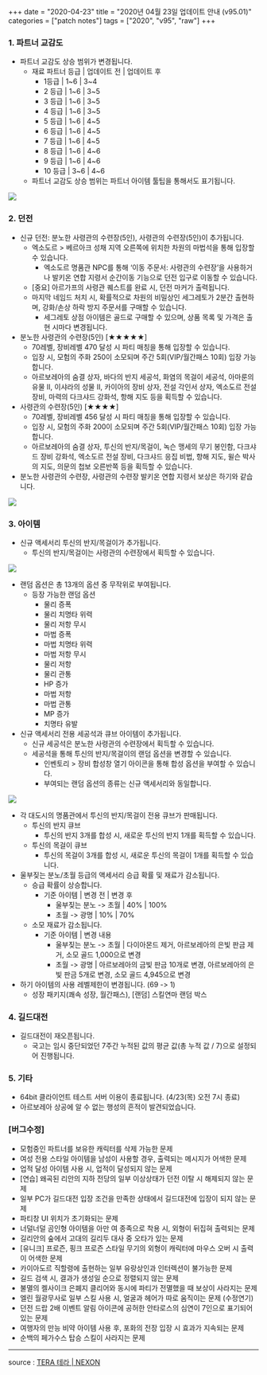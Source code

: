 +++
date = "2020-04-23"
title = "2020년 04월 23일 업데이트 안내 (v95.01)"
categories = ["patch notes"]
tags = ["2020", "v95", "raw"]
+++

### 1. 파트너 교감도
- 파트너 교감도 상승 범위가 변경됩니다.
  - 재료 파트너 등급 | 업데이트 전 | 업데이트 후
    - 1등급 | 1~6 | 3~4
    - 2 등급 | 1~6 | 3~5
    - 3 등급 | 1~6 | 3~5
    - 4 등급 | 1~6 | 3~5
    - 5 등급 | 1~6 | 4~5
    - 6 등급 | 1~6 | 4~5
    - 7 등급 | 1~6 | 4~5
    - 8 등급 | 1~6 | 4~6
    - 9 등급 | 1~6 | 4~6
    - 10 등급 | 3~6 | 4~6
  - 파트너 교감도 상승 범위는 파트너 아이템 툴팁을 통해서도 표기됩니다.

![](https://seraphinush-gaming.github.io/mysterium/images/patch/v95-01_1.png)

### 2. 던전
- 신규 던전: 분노한 사령관의 수련장(5인), 사령관의 수련장(5인)이 추가됩니다.
  - 엑소도르 > 베르아크 성채 지역 오른쪽에 위치한 차원의 마법석을 통해 입장할 수 있습니다.
    - 엑소도르 명품관 NPC를 통해 ‘이동 주문서: 사령관의 수련장’을 사용하거나 발키온 연합 지령서 순간이동 기능으로 던전 입구로 이동할 수 있습니다.
  - [중요] 아르가프의 사령관 퀘스트를 완료 시, 던전 마커가 출력됩니다.
  - 마지막 네임드 처치 시, 확률적으로 차원의 비밀상인 세그레토가 2분간 출현하며, 강화/손상 하락 방지 주문서를 구매할 수 있습니다.
    - 세그레토 상점 아이템은 골드로 구매할 수 있으며, 상품 목록 및 가격은 출현 시마다 변경됩니다.
- 분노한 사령관의 수련장(5인) [★★★★★]
  - 70레벨, 장비레벨 470 달성 시 파티 매칭을 통해 입장할 수 있습니다.
  - 입장 시, 모험의 주화 250이 소모되며 주간 5회(VIP/월간패스 10회) 입장 가능합니다.
  - 아르보레아의 숨결 상자, 바다의 반지 세공석, 화염의 목걸이 세공석, 아마룬의 유물 II, 이샤라의 성물 II, 카이아의 장비 상자, 전설 각인서 상자, 엑소도르 전설 장비, 마력의 다크샤드 강화석, 항해 지도 등을 획득할 수 있습니다.
- 사령관의 수련장(5인) [★★★★]
  - 70레벨, 장비레벨 456 달성 시 파티 매칭을 통해 입장할 수 있습니다.
  - 입장 시, 모험의 주화 200이 소모되며 주간 5회(VIP/월간패스 10회) 입장 가능합니다.
  - 아르보레아의 숨결 상자, 투신의 반지/목걸이, 녹슨 맹세의 무기 봉인함, 다크샤드 장비 강화석, 엑소도르 전설 장비, 다크샤드 응집 비법, 항해 지도, 윌슨 박사의 지도, 의문의 첩보 오른반쪽 등을 획득할 수 있습니다.
- 분노한 사령관의 수련장, 사령관의 수련장 발키온 연합 지령서 보상은 하기와 같습니다.

![](https://seraphinush-gaming.github.io/mysterium/images/patch/v95-01_2.png)

### 3. 아이템
- 신규 액세서리 투신의 반지/목걸이가 추가됩니다.
  - 투신의 반지/목걸이는 사령관의 수련장에서 획득할 수 있습니다.

![](https://seraphinush-gaming.github.io/mysterium/images/patch/v95-01_3.png)

  - 랜덤 옵션은 총 13개의 옵션 중 무작위로 부여됩니다.
    - 등장 가능한 랜덤 옵션
      - 물리 증폭
      - 물리 치명타 위력
      - 물리 저항 무시
      - 마법 증폭
      - 마법 치명타 위력
      - 마법 저항 무시
      - 물리 저항
      - 물리 관통
      - HP 증가
      - 마법 저항
      - 마법 관통
      - MP 증가
      - 치명타 유발
- 신규 액세서리 전용 세공석과 큐브 아이템이 추가됩니다.
  - 신규 세공석은 분노한 사령관의 수련장에서 획득할 수 있습니다.
  - 세공석을 통해 투신의 반지/목걸이의 랜덤 옵션을 변경할 수 있습니다.
    - 인벤토리 > 장비 합성창 열기 아이콘을 통해 합성 옵션을 부여할 수 있습니다.
    - 부여되는 랜덤 옵션의 종류는 신규 액세서리와 동일합니다.

![](https://seraphinush-gaming.github.io/mysterium/images/patch/v95-01_4.png)

- 각 대도시의 명품관에서 투신의 반지/목걸이 전용 큐브가 판매됩니다.
  - 투신의 반지 큐브
    - 투신의 반지 3개를 합성 시, 새로운 투신의 반지 1개를 획득할 수 있습니다.
  - 투신의 목걸이 큐브
    - 투신의 목걸이 3개를 합성 시, 새로운 투신의 목걸이 1개를 획득할 수 있습니다.
- 울부짖는 분노/초월 등급의 액세서리 승급 확률 및 재료가 감소됩니다.
  - 승급 확률이 상승합니다.
    - 기준 아이템 | 변경 전 | 변경 후
      - 울부짖는 분노 -> 초월 | 40% | 100%
      - 초월 -> 광명 | 10% | 70%
  - 소모 재료가 감소됩니다.
    - 기준 아이템 | 변경 내용
      - 울부짖는 분노 -> 초월 | 다이아몬드 제거, 아르보레아의 은빛 판금 제거, 소모 골드 1,000으로 변경
      - 초월 -> 광명 | 아르보레아의 금빛 판금 10개로 변경, 아르보레아의 은빛 판금 5개로 변경, 소모 골드 4,945으로 변경
- 하기 아이템의 사용 레벨제한이 변경됩니다. (69 -> 1)
  - 성장 패키지(쾌속 성장, 월간패스), [랜덤] 스킬연마 랜덤 박스
 
### 4. 길드대전
- 길드대전이 재오픈됩니다.
  - 국고는 임시 중단되었던 7주간 누적된 값의 평균 값(총 누적 값 / 7)으로 설정되어 진행됩니다.

### 5. 기타
- 64bit 클라이언트 테스트 서버 이용이 종료됩니다. (4/23(목) 오전 7시 종료)
- 아르보레아 상공에 알 수 없는 행성의 흔적이 발견되었습니다.

### [버그수정]
- 모험중인 파트너를 보유한 캐릭터를 삭제 가능한 문제
- 여성 전용 스타일 아이템을 남성이 사용할 경우, 출력되는 메시지가 어색한 문제
- 업적 달성 아이템 사용 시, 업적이 달성되지 않는 문제
- [연습] 왜곡된 리안의 지하 전당의 일부 이상상태가 던전 이탈 시 해제되지 않는 문제
- 일부 PC가 길드대전 입장 조건을 만족한 상태에서 길드대전에 입장이 되지 않는 문제
- 파티창 UI 위치가 초기화되는 문제
- 너덜너덜 곰인형 아이템을 아만 여 종족으로 착용 시, 외형이 뒤집혀 출력되는 문제
- 길리안의 숲에서 고대의 길리두 대사 중 오타가 있는 문제
- [유니크] 프로즌, 핑크 프로즌 스타일 무기의 외형이 캐릭터에 마우스 오버 시 출력이 어색한 문제
- 카이아도르 직할령에 출현하는 일부 유랑상인과 인터렉션이 불가능한 문제
- 길드 검색 시, 결과가 생성일 순으로 정렬되지 않는 문제
- 불멸의 켈사이크 은폐지 클리어와 동시에 파티가 전멸했을 때 보상이 사라지는 문제
- 엘린 월광무사로 일부 스킬 사용 시, 얼굴과 헤어가 따로 움직이는 문제 (수정연기)
- 던전 드랍 2배 이벤트 알림 아이콘에 공허한 안타로스의 심연이 7인으로 표기되어 있는 문제
- 여행자의 만능 비약 아이템 사용 후, 포화의 전장 입장 시 효과가 지속되는 문제
- 순백의 페가수스 탑승 스킬이 사라지는 문제

----

source : [TERA 테라 | NEXON](http://tera.nexon.com/news/update/view.aspx?n4articlesn=435)
